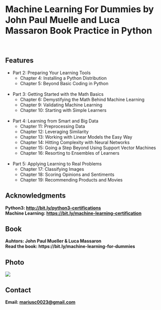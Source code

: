 <h1>Machine Learning For Dummies by John Paul Muelle and Luca Massaron Book Practice in Python</h1>
<br>
<h2>Features</h2>
<ul>
    <li>Part 2: Preparing Your Learning Tools
        <ul>
                    <li>Chapter 4: Installing a Python Distribution</li>
                    <li>Chapter 5: Beyond Basic Coding in Python</li>
        </ul>
    </li>
    <br>
    <li>Part 3: Getting Started with the Math Basics
        <ul>
                    <li>Chapter 6: Demystifying the Math Behind Machine Learning</li>
                    <li>Chapter 9: Validating Machine Learning</li>
                    <li> Chapter 10: Starting with Simple Learners</li>
        </ul>
    </li>
    <br>
    <li>Part 4: Learning from Smart and Big Data
        <ul>
                    <li>Chapter 11: Preprocessing Data</li>
                    <li>Chapter 12: Leveraging Similarity</li>
                    <li>Chapter 13: Working with Linear Models the Easy Way</li>
                    <li>Chapter 14: Hitting Complexity with Neural Networks</li>
                    <li>Chapter 15: Going a Step Beyond Using Support Vector Machines</li>
                    <li>Chapter 16: Resorting to Ensembles of Learners</li>
        </ul>
    </li>
    <br>
    <li>Part 5: Applying Learning to Real Problems
        <ul>
                <li>Chapter 17: Classifying Images</li>
                <li>Chapter 18: Scoring Opinions and Sentiments</li>
                <li>Chapter 19: Recommending Products and Movies</li>
        </ul>
    </li>
</ul>


<h2>Acknowledgments</h2>

<b> Python3: http://bit.ly/python3-certifications <b>
<br>
<b> Machine Learning: https://bit.ly/machine-learning-certification <b>

<h2>Book</h2>
<b> Auhtors: John Paul Mueller & Luca Massaron <b>
<br>
<b> Read the book: https://bit.ly/machine-learning-for-dummies <b>
<br>


<h2>Photo</h2>
<img src="image.png">
<br>


<h2>Contact</h2>

<b> Email: mariusc0023@gmail.com </b>
